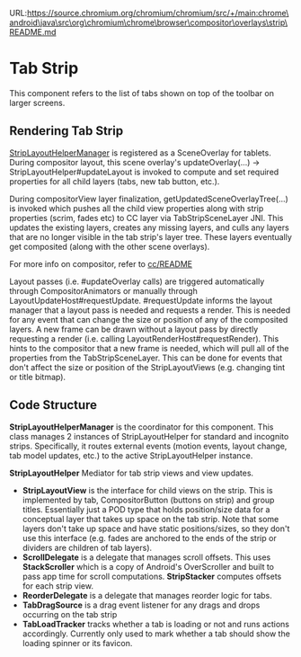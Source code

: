 URL:https://source.chromium.org/chromium/chromium/src/+/main:chrome\android\java\src\org\chromium\chrome\browser\compositor\overlays\strip\README.md
# Tab Strip
This component refers to the list of tabs shown on top of the toolbar on larger screens.

## Rendering Tab Strip
[StripLayoutHelperManager](StripLayoutHelperManager.java) is registered as a SceneOverlay for tablets. During compositor layout, this scene overlay's updateOverlay(...) -> StripLayoutHelper#updateLayout is invoked to compute and set required properties for all child layers (tabs, new tab button, etc.).

During compositorView layer finalization, getUpdatedSceneOverlayTree(...) is invoked which pushes all the child view properties along with strip properties (scrim, fades etc) to CC layer via TabStripSceneLayer JNI. This updates the existing layers, creates any missing layers, and culls any layers that are no longer visible in the tab strip's layer tree. These layers eventually get composited (along with the other scene overlays).

For more info on compositor, refer to [cc/README](https://source.chromium.org/chromium/chromium/src/+/main:cc/README.md)

Layout passes (i.e. #updateOverlay calls) are triggered automatically through CompositorAnimators or manually through LayoutUpdateHost#requestUpdate. #requestUpdate informs the layout manager that a layout pass is needed and requests a render. This is needed for any event that can change the size or position of any of the composited layers. A new frame can be drawn without a layout pass by directly requesting a render (i.e. calling LayoutRenderHost#requestRender). This hints to the compositor that a new frame is needed, which will pull all of the properties from the TabStripSceneLayer. This can be done for events that don't affect the size or position of the StripLayoutViews (e.g. changing tint or title bitmap).

## Code Structure
__StripLayoutHelperManager__ is the coordinator for this component. This class manages 2 instances of StripLayoutHelper for standard and incognito strips. Specifically, it routes external events (motion events, layout change, tab model updates, etc.) to the active StripLayoutHelper instance.

__StripLayoutHelper__ Mediator for tab strip views and view updates.
* __StripLayoutView__ is the interface for child views on the strip. This is implemented by tab, CompositorButton (buttons on strip)  and group titles. Essentially just a POD type that holds position/size data for a conceptual layer that takes up space on the tab strip. Note that some layers don't take up space and have static positions/sizes, so they don't use this interface (e.g. fades are anchored to the ends of the strip or dividers are children of tab layers).
* __ScrollDelegate__ is a delegate that manages scroll offsets. This uses  __StackScroller__ which is a copy of Android's OverScroller and built to pass app time for scroll computations. __StripStacker__ computes offsets for each strip view.
* __ReorderDelegate__ is a delegate that manages reorder logic for tabs.
* __TabDragSource__ is a drag event listener for any drags and drops occurring on the tab strip
* __TabLoadTracker__ tracks whether a tab is loading or not and runs actions accordingly. Currently only used to mark whether a tab should show the loading spinner or its favicon.